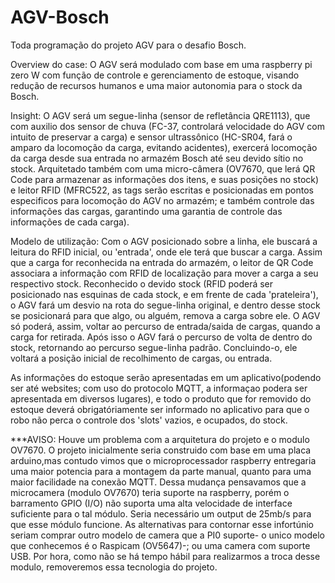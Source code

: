 # AGV-Bosch
Toda programação do projeto AGV para o desafio Bosch.

Overview do case:
O AGV será modulado com base em uma raspberry pi zero W com função de controle e gerenciamento de estoque, visando redução de recursos humanos e uma maior autonomia para o stock da Bosch. 

Insight:
O AGV será um segue-linha (sensor de refletância QRE1113), que com auxilio dos sensor de chuva (FC-37, controlará velocidade do AGV com intuito de preservar a carga) e sensor ultrassônico (HC-SR04, fará o amparo da locomoção da carga, evitando acidentes), exercerá locomoção da carga desde sua entrada no armazém Bosch até seu devido sítio no stock. Arquitetado também com uma micro-câmera (OV7670, que lerá QR Code para armazenar as informações dos itens, e suas posições no stock) e leitor RFID (MFRC522, as tags serão escritas e posicionadas em pontos especificos para locomoção do AGV no armazém; e também controle das informações das cargas, garantindo uma garantia de controle das informações de cada carga).

Modelo de utilização:
Com o AGV posicionado sobre a linha, ele buscará a leitura do RFID inicial, ou 'entrada', onde ele terá que buscar a carga. Assim que a carga for reconhecida na entrada do armazém, o leitor de QR Code associara a informação com RFID de localização para mover a carga a seu respectivo stock. Reconhecido o devido stock (RFID poderá ser posicionado nas esquinas de cada stock, e em frente de cada 'prateleira'), o AGV fará um desvio na rota do segue-linha original, e dentro desse stock se posicionará para que algo, ou alguém, remova a carga sobre ele. O AGV só poderá, assim, voltar ao percurso de entrada/saida de cargas, quando a carga for retirada. Após isso o AGV fará o percurso de volta de dentro do stock, retornando ao percurso segue-linha padrão. Concluindo-o, ele voltará a posição inicial de recolhimento de cargas, ou entrada.

As informações do estoque serão apresentadas em um aplicativo(podendo ser até websites; com uso do protocolo MQTT, a informaçao podera ser apresentada em diversos lugares), e todo o produto que for removido do estoque deverá obrigatóriamente ser informado no aplicativo para que o robo não perca o controle dos 'slots' vazios, e ocupados, do stock.


***AVISO: Houve um problema com a arquitetura do projeto e o modulo OV7670. O projeto inicialmente seria construido com base em uma placa arduino,mas contudo vimos que o microprocessador raspberry entregaria uma maior potencia para a montagem da parte manual, quanto para uma maior facilidade na conexão MQTT. Dessa mudança pensavamos que a microcamera (modulo OV7670) teria suporte na raspberry, porém o barramento GPIO (I/O) não suporta uma alta velocidade de interface suficiente para o tal módulo. Seria necessário um output de 25mb/s para que esse módulo funcione. As alternativas para contornar esse infortúnio seriam comprar outro modelo de camera que a PI0 suporte- o unico modelo que conhecemos é o Raspicam (OV5647)-; ou uma camera com suporte USB. Por hora, como não se há tempo hábil para realizarmos a troca desse modulo, removeremos essa tecnologia do projeto. 

